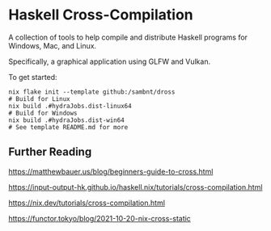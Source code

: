 # Haskell Cross-Compilation

A collection of tools to help compile and distribute Haskell programs for Windows, Mac, and Linux.

Specifically, a graphical application using GLFW and Vulkan.

To get started:

```
nix flake init --template github:/sambnt/dross
# Build for Linux
nix build .#hydraJobs.dist-linux64
# Build for Windows
nix build .#hydraJobs.dist-win64
# See template README.md for more
```

## Further Reading

https://matthewbauer.us/blog/beginners-guide-to-cross.html

https://input-output-hk.github.io/haskell.nix/tutorials/cross-compilation.html

https://nix.dev/tutorials/cross-compilation.html

https://functor.tokyo/blog/2021-10-20-nix-cross-static
